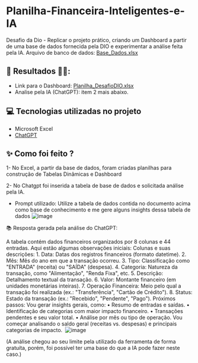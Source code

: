 # Planilha-Financeira-Inteligentes-e-IA
Desafio da Dio - Replicar o projeto prático, criando um Dashboard a partir de uma base de dados fornecida pela DIO e experimentar a análise feita pela IA.
Arquivo de banco de dados:
[Base_Dados.xlsx](https://github.com/user-attachments/files/18440985/Base_Dados.xlsx)

## 🚀 Resultados 🎯💪:
- Link para o Dashboard: [Planilha_DesafioDIO.xlsx](https://github.com/user-attachments/files/18441278/Planilha_DesafioDIO.xlsx)
- Analise pela IA (ChatGPT): item 2 mais abaixo.

## 💻 Tecnologias utilizadas no projeto

- Microsoft Excel
- [ChatGPT](https://chat.openai.com/)

## ✨ Como foi feito ?

1- No Excel, a partir da base de dados, foram criadas planilhas para construção de Tabelas Dinâmicas e Dashboard

2- No Chatgpt foi inserida a tabela de base de dados e solicitada análise pela IA.

- Prompt utilizado: Utilize a tabela de dados contida no documento acima como base de conhecimento e me gere alguns insights dessa tabela de dados ![image](https://github.com/user-attachments/assets/06165512-e83a-446a-837e-3ef48621d0da)

📚 Resposta gerada pela análise do ChatGPT:

A tabela contém dados financeiros organizados por 8 colunas e 44 entradas. Aqui estão algumas observações iniciais:
Colunas e suas descrições:
	1. Data: Datas dos registros financeiros (formato datetime).
	2. Mês: Mês do ano em que a transação ocorreu.
	3. Tipo: Classificação como "ENTRADA" (receita) ou "SAÍDA" (despesa).
	4. Categoria: Natureza da transação, como "Alimentação", "Renda Fixa", etc.
	5. Descrição: Detalhamento textual da transação.
	6. Valor: Montante financeiro (em unidades monetárias inteiras).
	7. Operação Financeira: Meio pelo qual a transação foi realizada (ex.: "Transferência", "Cartão de Crédito").
	8. Status: Estado da transação (ex.: "Recebido", "Pendente", "Pago").
Próximos passos:
Vou gerar insights gerais, como:
	• Resumo de entradas e saídas.
	• Identificação de categorias com maior impacto financeiro.
	• Transações pendentes e seu valor total.
	• Análise por mês ou tipo de operação.
Vou começar analisando o saldo geral (receitas vs. despesas) e principais categorias de impacto. ​​
![image](https://github.com/user-attachments/assets/c2f0829e-0711-4707-b829-7dca18b6cc1e)

(A análise chegou ao seu limite pela utilizado da ferramenta de forma gratuíta, porém, foi possível ter uma base do que a IA pode fazer neste caso.)

